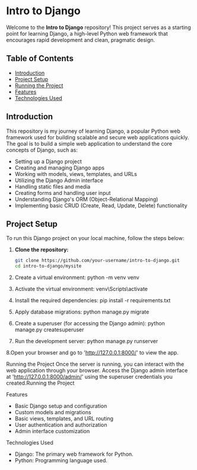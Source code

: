 # Intro to Django

Welcome to the **Intro to Django** repository! This project serves as a starting point for learning Django, a high-level Python web framework that encourages rapid development and clean, pragmatic design.

## Table of Contents

- [Introduction](#introduction)
- [Project Setup](#project-setup)
- [Running the Project](#running-the-project)
- [Features](#features)
- [Technologies Used](#technologies-used)

## Introduction

This repository is my journey of learning Django, a popular Python web framework used for building scalable and secure web applications quickly. The goal is to build a simple web application to understand the core concepts of Django, such as:

- Setting up a Django project
- Creating and managing Django apps
- Working with models, views, templates, and URLs
- Utilizing the Django Admin interface
- Handling static files and media
- Creating forms and handling user input
- Understanding Django's ORM (Object-Relational Mapping)
- Implementing basic CRUD (Create, Read, Update, Delete) functionality

## Project Setup

To run this Django project on your local machine, follow the steps below:

1. **Clone the repository:**

   ```bash
   git clone https://github.com/your-username/intro-to-django.git
   cd intro-to-django/mysite
2. Create a virtual environment:
   python -m venv venv

3. Activate the virtual environment:
   venv\Scripts\activate
   
4. Install the required dependencies:
   pip install -r requirements.txt

5. Apply database migrations:
   python manage.py migrate

6. Create a superuser (for accessing the Django admin):
   python manage.py createsuperuser

7. Run the development server:
   python manage.py runserver

8.Open your browser and go to 'http://127.0.0.1:8000/' to view the app.

Running the Project
Once the server is running, you can interact with the web application through your browser. Access the Django admin interface at 'http://127.0.0.1:8000/admin/' using the superuser credentials you created.Running the Project

Features
- Basic Django setup and configuration
- Custom models and migrations
- Basic views, templates, and URL routing
- User authentication and authorization
- Admin interface customization

Technologies Used
- Django: The primary web framework for Python.
- Python: Programming language used.
